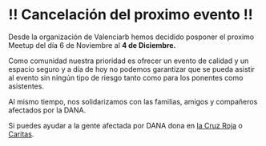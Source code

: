 ---
---
# ‼️ Cancelación del proximo evento ‼️
Desde la organización de Valenciarb hemos decidido posponer el proximo Meetup del día 6 de Noviembre al **4 de Diciembre.**

Como comunidad nuestra prioridad es ofrecer un evento de calidad y un espacio seguro y a día de hoy no podemos garantizar
que se pueda asistir al evento sin ningún tipo de riesgo tanto como para los ponentes como asistentes.

Al mismo tiempo, nos solidarizamos con las familias, amigos y compañeros afectados por la DANA.

Si puedes ayudar a la gente afectada por DANA dona en [la Cruz Roja](https://cercadeti.cruzroja.es/ayudaafectadosinundacionesdana) o [Caritas](https://www.caritas.es/emergencias/graves-inundaciones/).
